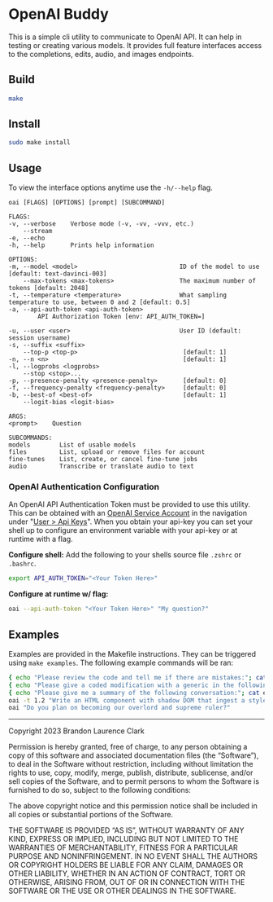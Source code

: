 # OpenAI Buddy

This is a simple cli utility to communicate to OpenAI API.  It can help in testing or creating various models.  It provides full feature interfaces access to the completions, edits, audio, and images endpoints.

## Build
```bash
make
```

## Install
```bash
sudo make install
```

## Usage
To view the interface options anytime use the `-h/--help` flag.
```
oai [FLAGS] [OPTIONS] [prompt] [SUBCOMMAND]

FLAGS:
-v, --verbose    Verbose mode (-v, -vv, -vvv, etc.)
    --stream
-e, --echo
-h, --help       Prints help information

OPTIONS:
-m, --model <model>                            ID of the model to use [default: text-davinci-003]
    --max-tokens <max-tokens>                  The maximum number of tokens [default: 2048]
-t, --temperature <temperature>                What sampling temperature to use, between 0 and 2 [default: 0.5]
-a, --api-auth-token <api-auth-token>
        API Authorization Token [env: API_AUTH_TOKEN=]

-u, --user <user>                              User ID (default: session username)
-s, --suffix <suffix>
    --top-p <top-p>                             [default: 1]
-n, --n <n>                                     [default: 1]
-l, --logprobs <logprobs>
    --stop <stop>...
-p, --presence-penalty <presence-penalty>       [default: 0]
-f, --frequency-penalty <frequency-penalty>     [default: 0]
-b, --best-of <best-of>                         [default: 1]
    --logit-bias <logit-bias>

ARGS:
<prompt>    Question

SUBCOMMANDS:
models        List of usable models
files         List, upload or remove files for account
fine-tunes    List, create, or cancel fine-tune jobs
audio         Transcribe or translate audio to text
```

### OpenAI Authentication Configuration

An OpenAI API Authentication Token must be provided to use this utility.  This can be obtained with an [OpenAI Service Account](https://platform.openai.com/signup) in the navigation under "[User > Api Keys](https://platform.openai.com/account/api-keys)".  When you obtain your api-key you can set your shell up to configure an environment variable with your api-key or at runtime with a flag.

**Configure shell:**
Add the following to your shells source file `.zshrc` or `.bashrc`.
```bash
export API_AUTH_TOKEN="<Your Token Here>"
```

**Configure at runtime w/ flag:**
```bash
oai --api-auth-token "<Your Token Here>" "My question?"
```

## Examples
Examples are provided in the Makefile instructions. They can be triggered using `make examples`. The following example commands will be ran:
```bash
{ echo "Please review the code and tell me if there are mistakes:"; cat examples/index.js; } | oai
{ echo "Please give a coded modification with a generic in the following Rust module:"; cat examples/test.rs; } | oai
{ echo "Please give me a summary of the following conversation:"; cat examples/convo.txt; } | oai
oai -t 1.2 "Write an HTML component with shadow DOM that ingest a style object and data object to create a button that displays a modal with data and allows the user to escape modal with the keyboards to escape key or exit button." > examples/button.html
oai "Do you plan on becoming our overlord and supreme ruler?"
```

---
Copyright 2023 Brandon Laurence Clark

Permission is hereby granted, free of charge, to any person obtaining a copy of this software and associated documentation files (the “Software”), to deal in the Software without restriction, including without limitation the rights to use, copy, modify, merge, publish, distribute, sublicense, and/or sell copies of the Software, and to permit persons to whom the Software is furnished to do so, subject to the following conditions:

The above copyright notice and this permission notice shall be included in all copies or substantial portions of the Software.

THE SOFTWARE IS PROVIDED “AS IS”, WITHOUT WARRANTY OF ANY KIND, EXPRESS OR IMPLIED, INCLUDING BUT NOT LIMITED TO THE WARRANTIES OF MERCHANTABILITY, FITNESS FOR A PARTICULAR PURPOSE AND NONINFRINGEMENT. IN NO EVENT SHALL THE AUTHORS OR COPYRIGHT HOLDERS BE LIABLE FOR ANY CLAIM, DAMAGES OR OTHER LIABILITY, WHETHER IN AN ACTION OF CONTRACT, TORT OR OTHERWISE, ARISING FROM, OUT OF OR IN CONNECTION WITH THE SOFTWARE OR THE USE OR OTHER DEALINGS IN THE SOFTWARE.
